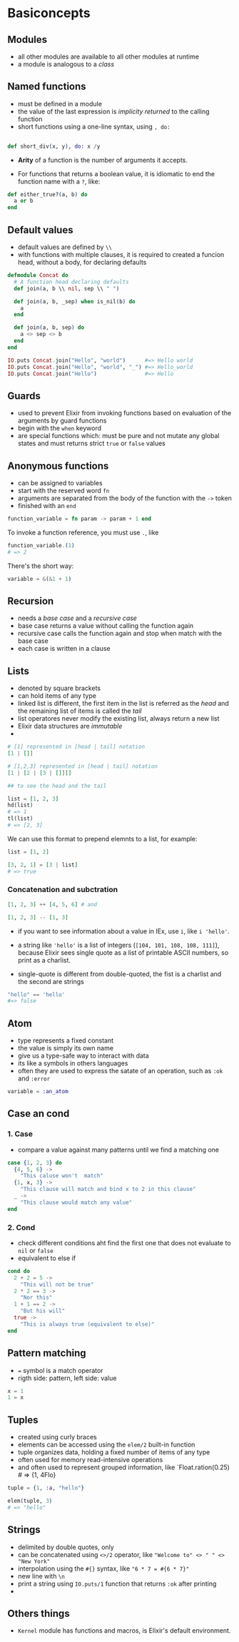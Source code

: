 # Basiconcepts

## Modules

- all other modules are available to all other modules at runtime
- a module is analogous to a *class*

## Named functions

- must be defined in a module
- the value of the last expression is *implicity returned* to the calling function 
- short functions using a one-line syntax, using `, do:`

```elixir
  
def short_div(x, y), do: x /y  

```
- **Arity** of a function is the number of arguments it accepts.

- For functions that returns a boolean value, it is idiomatic to end the function name with a `?`, like:

```elixir
def either_true?(a, b) do
  a or b
end

```

## Default values

- default values are defined by `\\`
- with functions with multiple clauses, it is required to created a funcion head, without a body, for declaring defaults

```elixir
defmodule Concat do
  # A function head declaring defaults
  def join(a, b \\ nil, sep \\ " ")

  def join(a, b, _sep) when is_nil(b) do
    a
  end

  def join(a, b, sep) do
    a <> sep <> b
  end
end

IO.puts Concat.join("Hello", "world")      #=> Hello world
IO.puts Concat.join("Hello", "world", "_") #=> Hello_world
IO.puts Concat.join("Hello")               #=> Hello
```

## Guards

- used to prevent Elixir from invoking functions based on evaluation of the arguments by guard functions
- begin with the `when` keyword
- are special functions which: must be pure and not mutate any global states and must returns strict `true` or `false` values


## Anonymous functions

- can be assigned to variables
- start with the reserved word `fn`
- arguments are separated from the body of the function with the `->` token
- finished with an `end`

```elixir
function_variable = fn param -> param + 1 end
```
To invoke a function reference, you must use `.`, like

```elixir
function_variable.(1)
# => 2
```
There's the short way:

```elixir
variable = &(&1 + 1)
```
## Recursion
- needs a *base case* and a *recursive case*
- base case returns a value without calling the function again
- recursive case calls the function again and stop when match with the base case
- each case is written in a clause


## Lists

- denoted by square brackets 
- can hold items of any type
- linked list is different, the first item in the list is referred as the *head* and the remaining list of items is called the *tail* 
- list operatores never modify the existing list, always return a new list
- Elixir data structures are *immutable*
- 

```elixir
# [1] represented in [head | tail] notation
[1 | []]

# [1,2,3] represented in [head | tail] notation
[1 | [2 | [3 | []]]]

## to see the head and the tail

list = [1, 2, 3]
hd(list) 
# => 1
tl(list) 
# => [2, 3]
```

We can use this format to prepend elemnts to a list, for example:

```elixir
list = [1, 2]

[3, 2, 1] = [3 | list]
# => true
```
### Concatenation and subctration

```elixir
[1, 2, 3] ++ [4, 5, 6] # and

[1, 2, 3] -- [1, 3]
```

- if you want to see information about a value in IEx, use `i`, like `i 'hello'`.

- a string like `'hello'` is a list of integers (`[104, 101, 108, 108, 111]`), because Elixir sees single quote as a list of printable ASCII numbers, so print as a charlist.

- single-quote is different from double-quoted, the fist is a charlist and the second are strings

```elixir
"hello" == 'hello'
#=> false
```

## Atom

- type represents a fixed constant
- the value is simply its own name
- give us a type-safe way to interact with data
- its like a symbols in others languages
- often they are used to express the satate of an operation, such as `:ok` and `:error`

```elixir
variable = :an_atom
```

## Case an cond

### 1. Case

- compare a value against many patterns until we find a matching one

```elixir
case {1, 2, 3} do
  {4, 5, 6} ->
    "This caluse won't  match"
  {1, x, 3} ->
    "This clause will match and bind x to 2 in this clause"
  _ ->
    "This clause would match any value"
end
```

### 2. Cond
- check different conditions aht find the first one that does not evaluate to `nil` or `false`
- equivalent to else if

```elixir
cond do
  2 + 2 = 5 ->
    "This will not be true"
  2 * 2 == 3 ->
    "Nor this"
  1 + 1 == 2 ->
    "But his will"
  true -> 
    "This is always true (equivalent to else)"
end
```

## Pattern matching

- `=` symbol is a match operator
- rigth side: pattern, left side: value

```elixir
x = 1
1 = x
```

## Tuples

- created using curly braces
- elements can be accessed using the `elem/2` built-in function
- tuple organizes data, holding a fixed number of items of any type
- often used for memory read-intensive operations
- and often used to represent grouped information, like `Float.ration(0.25) # => {1, 4Flo}
```elixir
tuple = {1, :a, "hello"}

elem(tuple, 3)
# => "hello"
```

## Strings

- delimited by double quotes, only
- can be concatenated using `<>/2` operator, like `"Welcome to" <> " " <> "New York"` 
- interpolation using the `#{}` syntax, like `"6 * 7 = #{6 * 7}"`
- new line with `\n`
- print a string using `IO.puts/1` function that returns `:ok` after printing
- 

## Others things
- `Kernel` module has functions and macros, is Elixir's default environment.

